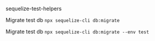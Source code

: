 sequelize-test-helpers

Migrate test db
`npx sequelize-cli db:migrate`

Migrate test db
`npx sequelize-cli db:migrate --env test`
